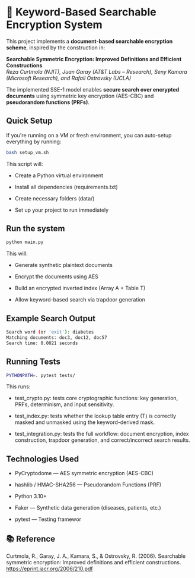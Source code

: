 # 🔐 Keyword-Based Searchable Encryption System

This project implements a **document-based searchable encryption scheme**, inspired by the construction in:

**Searchable Symmetric Encryption: Improved Definitions and Efficient Constructions**  
*Reza Curtmola (NJIT), Juan Garay (AT&T Labs – Research), Seny Kamara (Microsoft Research), and Rafail Ostrovsky (UCLA)*

The implemented SSE-1 model enables **secure search over encrypted documents** using symmetric key encryption (AES-CBC) and **pseudorandom functions (PRFs)**.

## Quick Setup

If you're running on a VM or fresh environment, you can auto-setup everything by running:

```bash
bash setup_vm.sh
```
This script will:

- Create a Python virtual environment

- Install all dependencies (requirements.txt)

- Create necessary folders (data/)

- Set up your project to run immediately

## Run the system

```bash
python main.py
```

This will:

- Generate synthetic plaintext documents

- Encrypt the documents using AES

- Build an encrypted inverted index (Array A + Table T)

- Allow keyword-based search via trapdoor generation

## Example Search Output

```bash
Search word (or 'exit'): diabetes
Matching documents: doc3, doc12, doc57
Search time: 0.0021 seconds
```

## Running Tests

```bash
PYTHONPATH=. pytest tests/
```

This runs:

- test_crypto.py: tests core cryptographic functions: key generation, PRFs, determinism, and input sensitivity.

- test_index.py: tests whether the lookup table entry (T) is correctly masked and unmasked using the keyword-derived mask.

- test_integration.py: tests the full workflow: document encryption, index construction, trapdoor generation, and correct/incorrect search results.

## Technologies Used

- PyCryptodome — AES symmetric encryption (AES-CBC)

- hashlib / HMAC-SHA256 — Pseudorandom Functions (PRF)

- Python 3.10+

- Faker — Synthetic data generation (diseases, patients, etc.)

- pytest — Testing framewor


## 📚 Reference

Curtmola, R., Garay, J. A., Kamara, S., & Ostrovsky, R. (2006).
Searchable symmetric encryption: Improved definitions and efficient constructions.
https://eprint.iacr.org/2006/210.pdf

